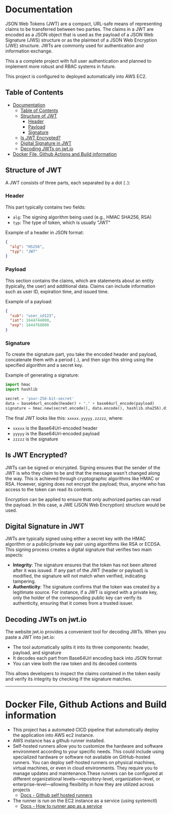 # Documentation

JSON Web Tokens (JWT) are a compact, URL-safe means of representing claims to be transferred between two parties. The claims in a JWT are encoded as a JSON object that is used as the payload of a JSON Web Signature (JWS) structure or as the plaintext of a JSON Web Encryption (JWE) structure. JWTs are commonly used for authentication and information exchange.

This a a complete project with full user authentication and planned to implement more robust and RBAC systems in future.

This project is configured to deployed automatically into AWS EC2.

## Table of Contents

- [Documentation](#documentation)
  - [Table of Contents](#table-of-contents)
  - [Structure of JWT](#structure-of-jwt)
    - [Header](#header)
    - [Payload](#payload)
    - [Signature](#signature)
  - [Is JWT Encrypted?](#is-jwt-encrypted)
  - [Digital Signature in JWT](#digital-signature-in-jwt)
  - [Decoding JWTs on jwt.io](#decoding-jwts-on-jwtio)
- [Docker File, Github Actions and Build information](#docker-file-github-actions-and-build-information)

## Structure of JWT

A JWT consists of three parts, each separated by a dot (`.`):

### Header

This part typically contains two fields:
- `alg`: The signing algorithm being used (e.g., HMAC SHA256, RSA)
- `typ`: The type of token, which is usually "JWT"

Example of a header in JSON format:

```json
{
  "alg": "HS256",
  "typ": "JWT"
}
```

### Payload

This section contains the claims, which are statements about an entity (typically, the user) and additional data. Claims can include information such as user ID, expiration time, and issued time.

Example of a payload:

```json
{
  "sub": "user_id123",
  "iat": 1644744000,
  "exp": 1644768000
}
```

### Signature

To create the signature part, you take the encoded header and payload, concatenate them with a period (`.`), and then sign this string using the specified algorithm and a secret key.

Example of generating a signature:

```python
import hmac
import hashlib

secret = 'your-256-bit-secret'
data = base64url_encode(header) + "." + base64url_encode(payload)
signature = hmac.new(secret.encode(), data.encode(), hashlib.sha256).digest()
```

The final JWT looks like this: `xxxxx.yyyyy.zzzzz`, where:
- `xxxxx` is the Base64Url-encoded header
- `yyyyy` is the Base64Url-encoded payload
- `zzzzz` is the signature

## Is JWT Encrypted?

JWTs can be signed or encrypted. Signing ensures that the sender of the JWT is who they claim to be and that the message wasn't changed along the way. This is achieved through cryptographic algorithms like HMAC or RSA. However, signing does not encrypt the payload; thus, anyone who has access to the token can read its contents.

Encryption can be applied to ensure that only authorized parties can read the payload. In this case, a JWE (JSON Web Encryption) structure would be used.

## Digital Signature in JWT

JWTs are typically signed using either a secret key with the HMAC algorithm or a public/private key pair using algorithms like RSA or ECDSA. This signing process creates a digital signature that verifies two main aspects:

- **Integrity**: The signature ensures that the token has not been altered after it was issued. If any part of the JWT (header or payload) is modified, the signature will not match when verified, indicating tampering.
- **Authenticity**: The signature confirms that the token was created by a legitimate source. For instance, if a JWT is signed with a private key, only the holder of the corresponding public key can verify its authenticity, ensuring that it comes from a trusted issuer.

## Decoding JWTs on jwt.io

The website jwt.io provides a convenient tool for decoding JWTs. When you paste a JWT into jwt.io:

- The tool automatically splits it into its three components: header, payload, and signature
- It decodes each part from Base64Url encoding back into JSON format
- You can view both the raw token and its decoded contents

This allows developers to inspect the claims contained in the token easily and verify its integrity by checking if the signature matches.

---

# Docker File, Github Actions and Build information

- This project has a automated CICD pipeline that automatically deploy the application into AWS ec2 instance. 
- AWS instance has a github runner installed. 
- Self-hosted runners allow you to customize the hardware and software environment according to your specific needs. This could include using specialized hardware or software not available on GitHub-hosted runners.
You can deploy self-hosted runners on physical machines, virtual machines, or even in cloud environments. They require you to manage updates and maintenance.These runners can be configured at different organizational levels—repository-level, organization-level, or enterprise-level—allowing flexibility in how they are utilized across projects
  - [Docs - Github self hosted runners ](https://docs.github.com/en/actions/hosting-your-own-runners/managing-self-hosted-runners/about-self-hosted-runners)
- The runner is run on the EC2 instance as a service (using systemctl)
  - [Docs - How to runner app as a service](https://docs.github.com/en/actions/hosting-your-own-runners/managing-self-hosted-runners/configuring-the-self-hosted-runner-application-as-a-service)
  
  